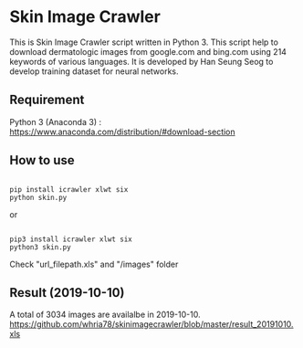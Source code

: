 # Skin Image Crawler

This is Skin Image Crawler script written in Python 3.
This script help to download dermatologic images from google.com and bing.com using 214 keywords of various languages.
It is developed by Han Seung Seog to develop training dataset for neural networks. 


## Requirement

Python 3 (Anaconda 3) : https://www.anaconda.com/distribution/#download-section


## How to use

<pre><code>
pip install icrawler xlwt six
python skin.py
</code></pre>

or

<pre><code>
pip3 install icrawler xlwt six
python3 skin.py
</code></pre>

Check "url_filepath.xls" and "/images" folder


## Result (2019-10-10)

A total of 3034 images are availalbe in 2019-10-10. 
https://github.com/whria78/skinimagecrawler/blob/master/result_20191010.xls


